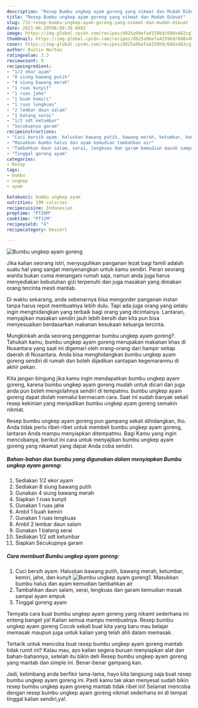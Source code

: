 ```yaml
---
description: "Resep Bumbu ungkep ayam goreng yang nikmat dan Mudah Dibuat"
title: "Resep Bumbu ungkep ayam goreng yang nikmat dan Mudah Dibuat"
slug: 732-resep-bumbu-ungkep-ayam-goreng-yang-nikmat-dan-mudah-dibuat
date: 2021-06-29T06:09:39.048Z
image: https://img-global.cpcdn.com/recipes/d825a9befa4159b9/680x482cq70/bumbu-ungkep-ayam-goreng-foto-resep-utama.jpg
thumbnail: https://img-global.cpcdn.com/recipes/d825a9befa4159b9/680x482cq70/bumbu-ungkep-ayam-goreng-foto-resep-utama.jpg
cover: https://img-global.cpcdn.com/recipes/d825a9befa4159b9/680x482cq70/bumbu-ungkep-ayam-goreng-foto-resep-utama.jpg
author: Dustin Norton
ratingvalue: 3.3
reviewcount: 9
recipeingredient:
- "1/2 ekor ayam"
- "8 siung bawang putih"
- "4 siung bawang merah"
- "1 ruas kunyit"
- "1 ruas jahe"
- "1 buah kemiri"
- "1 ruas lengkuas"
- "2 lembar daun salam"
- "1 batang serai"
- "1/2 sdt ketumbar"
- "Secukupnya garam"
recipeinstructions:
- "Cuci bersih ayam. Haluskan bawang putih, bawang merah, ketumbar, kemiri, jahe, dan kunyit"
- "Masukkan bumbu halus dan ayam kemudian tambahkan air"
- "Tambahkan daun salam, serai, lengkuas dan garam kemudian masak sampai ayam empuk"
- "Tinggal goreng ayam"
categories:
- Resep
tags:
- bumbu
- ungkep
- ayam

katakunci: bumbu ungkep ayam 
nutrition: 199 calories
recipecuisine: Indonesian
preptime: "PT26M"
cooktime: "PT31M"
recipeyield: "4"
recipecategory: Dessert

---
```



![Bumbu ungkep ayam goreng](https://img-global.cpcdn.com/recipes/d825a9befa4159b9/680x482cq70/bumbu-ungkep-ayam-goreng-foto-resep-utama.jpg)

Jika kalian seorang istri, menyuguhkan panganan lezat bagi famili adalah suatu hal yang sangat menyenangkan untuk kamu sendiri. Peran seorang  wanita bukan cuma menangani rumah saja, namun anda juga harus menyediakan kebutuhan gizi terpenuhi dan juga masakan yang dimakan orang tercinta mesti mantab.

Di waktu  sekarang, anda sebenarnya bisa mengorder panganan instan tanpa harus repot membuatnya lebih dulu. Tapi ada juga orang yang selalu ingin menghidangkan yang terbaik bagi orang yang dicintainya. Lantaran, menyajikan masakan sendiri jauh lebih bersih dan kita pun bisa menyesuaikan berdasarkan makanan kesukaan keluarga tercinta. 



Mungkinkah anda seorang penggemar bumbu ungkep ayam goreng?. Tahukah kamu, bumbu ungkep ayam goreng merupakan makanan khas di Nusantara yang saat ini digemari oleh orang-orang dari hampir setiap daerah di Nusantara. Anda bisa menghidangkan bumbu ungkep ayam goreng sendiri di rumah dan boleh dijadikan santapan kegemaranmu di akhir pekan.

Kita jangan bingung jika kamu ingin mendapatkan bumbu ungkep ayam goreng, karena bumbu ungkep ayam goreng mudah untuk dicari dan juga anda pun boleh mengolahnya sendiri di tempatmu. bumbu ungkep ayam goreng dapat diolah memalui bermacam cara. Saat ini sudah banyak sekali resep kekinian yang menjadikan bumbu ungkep ayam goreng semakin nikmat.

Resep bumbu ungkep ayam goreng pun gampang sekali dihidangkan, lho. Anda tidak perlu ribet-ribet untuk membeli bumbu ungkep ayam goreng, lantaran Anda mampu menyiapkan ditempatmu. Bagi Kamu yang ingin mencobanya, berikut ini cara untuk menyajikan bumbu ungkep ayam goreng yang nikamat yang dapat Anda coba sendiri.

<!--inarticleads1-->

##### Bahan-bahan dan bumbu yang digunakan dalam menyiapkan Bumbu ungkep ayam goreng:

1. Sediakan 1/2 ekor ayam
1. Sediakan 8 siung bawang putih
1. Gunakan 4 siung bawang merah
1. Siapkan 1 ruas kunyit
1. Gunakan 1 ruas jahe
1. Ambil 1 buah kemiri
1. Gunakan 1 ruas lengkuas
1. Ambil 2 lembar daun salam
1. Gunakan 1 batang serai
1. Sediakan 1/2 sdt ketumbar
1. Siapkan Secukupnya garam




<!--inarticleads2-->

##### Cara membuat Bumbu ungkep ayam goreng:

1. Cuci bersih ayam. Haluskan bawang putih, bawang merah, ketumbar, kemiri, jahe, dan kunyit
<img src="https://img-global.cpcdn.com/steps/7fb95cf4edc30b64/160x128cq70/bumbu-ungkep-ayam-goreng-langkah-memasak-1-foto.jpg" alt="Bumbu ungkep ayam goreng">1. Masukkan bumbu halus dan ayam kemudian tambahkan air
1. Tambahkan daun salam, serai, lengkuas dan garam kemudian masak sampai ayam empuk
1. Tinggal goreng ayam




Ternyata cara buat bumbu ungkep ayam goreng yang nikamt sederhana ini enteng banget ya! Kalian semua mampu membuatnya. Resep bumbu ungkep ayam goreng Cocok sekali buat kita yang baru mau belajar memasak maupun juga untuk kalian yang telah ahli dalam memasak.

Tertarik untuk mencoba buat resep bumbu ungkep ayam goreng mantab tidak rumit ini? Kalau mau, ayo kalian segera buruan menyiapkan alat dan bahan-bahannya, setelah itu bikin deh Resep bumbu ungkep ayam goreng yang mantab dan simple ini. Benar-benar gampang kan. 

Jadi, ketimbang anda berfikir lama-lama, hayo kita langsung saja buat resep bumbu ungkep ayam goreng ini. Pasti kamu tak akan menyesal sudah bikin resep bumbu ungkep ayam goreng mantab tidak ribet ini! Selamat mencoba dengan resep bumbu ungkep ayam goreng nikmat sederhana ini di tempat tinggal kalian sendiri,ya!.

